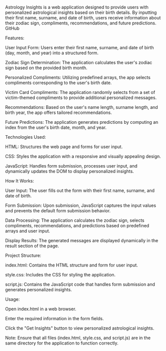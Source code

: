 ​Astrology Insights is a web application designed to provide users with personalized astrological insights based on their birth details. By inputting their first name, surname, and date of birth, users receive information about their zodiac sign, compliments, recommendations, and future predictions.​
GitHub

Features:

User Input Form: Users enter their first name, surname, and date of birth (day, month, and year) into a structured form.​

Zodiac Sign Determination: The application calculates the user's zodiac sign based on the provided birth month.​

Personalized Compliments: Utilizing predefined arrays, the app selects compliments corresponding to the user's birth date.​

Victim Card Compliments: The application randomly selects from a set of victim-themed compliments to provide additional personalized messages.​

Recommendations: Based on the user's name length, surname length, and birth year, the app offers tailored recommendations.​

Future Predictions: The application generates predictions by computing an index from the user's birth date, month, and year.​

Technologies Used:

HTML: Structures the web page and forms for user input.​

CSS: Styles the application with a responsive and visually appealing design.​

JavaScript: Handles form submission, processes user input, and dynamically updates the DOM to display personalized insights.​

How It Works:

User Input: The user fills out the form with their first name, surname, and date of birth.​

Form Submission: Upon submission, JavaScript captures the input values and prevents the default form submission behavior.​

Data Processing: The application calculates the zodiac sign, selects compliments, recommendations, and predictions based on predefined arrays and user input.​

Display Results: The generated messages are displayed dynamically in the result section of the page.​

Project Structure:

index.html: Contains the HTML structure and form for user input.​

style.css: Includes the CSS for styling the application.​

script.js: Contains the JavaScript code that handles form submission and generates personalized insights.​

Usage:

Open index.html in a web browser.​

Enter the required information in the form fields.​

Click the "Get Insights" button to view personalized astrological insights.​

Note: Ensure that all files (index.html, style.css, and script.js) are in the same directory for the application to function correctly.

